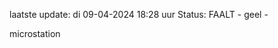 laatste update: 
di 09-04-2024 18:28   uur 
Status: FAALT - geel - 
<div class="service Y">microstation</div>